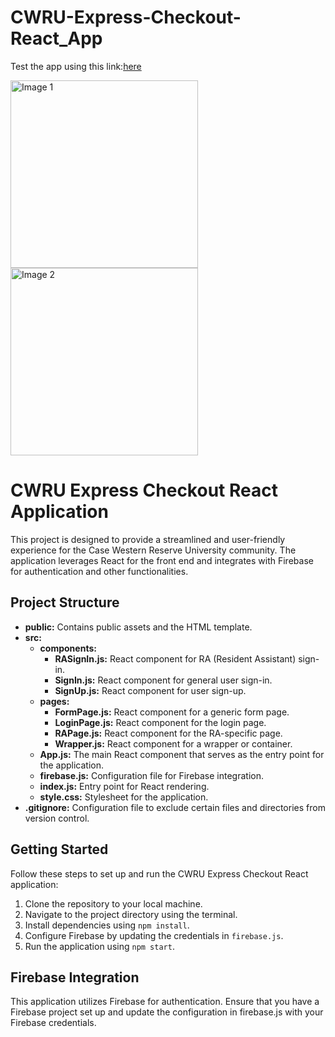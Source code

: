  
# CWRU-Express-Checkout-React_App

Test the app using this link:[here](https://react-express-checkout-59067.web.app/)
 

<img src="https://github.com/bereket-tadesse/CWRU-Express-Checkout-React_App/assets/84309246/f48e226c-0c34-4022-bcb5-bcbd3c30115b" width="300" height="300" alt="Image 1">

<img src="https://github.com/bereket-tadesse/CWRU-Express-Checkout-React_App/assets/84309246/602402fe-45e5-4f1e-84d2-0a95e8b3d240" width="300" height="300" alt="Image 2">

# CWRU Express Checkout React Application
This project is designed to provide a streamlined and user-friendly experience for the Case Western Reserve University community. The application leverages React for the front end and integrates with Firebase for authentication and other functionalities.

## Project Structure

- **public:** Contains public assets and the HTML template.
- **src:**
  - **components:**
    - **RASignIn.js:** React component for RA (Resident Assistant) sign-in.
    - **SignIn.js:** React component for general user sign-in.
    - **SignUp.js:** React component for user sign-up.
  - **pages:**
    - **FormPage.js:** React component for a generic form page.
    - **LoginPage.js:** React component for the login page.
    - **RAPage.js:** React component for the RA-specific page.
    - **Wrapper.js:** React component for a wrapper or container.
  - **App.js:** The main React component that serves as the entry point for the application.
  - **firebase.js:** Configuration file for Firebase integration.
  - **index.js:** Entry point for React rendering.
  - **style.css:** Stylesheet for the application.
- **.gitignore:** Configuration file to exclude certain files and directories from version control.

## Getting Started

Follow these steps to set up and run the CWRU Express Checkout React application:

1. Clone the repository to your local machine.
2. Navigate to the project directory using the terminal.
3. Install dependencies using `npm install`.
4. Configure Firebase by updating the credentials in `firebase.js`.
5. Run the application using `npm start`.

## Firebase Integration
This application utilizes Firebase for authentication. Ensure that you have a Firebase project set up and update the configuration in firebase.js with your Firebase credentials.
